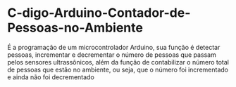 # C-digo-Arduino-Contador-de-Pessoas-no-Ambiente
É a programação de um microcontrolador Arduino, sua função é detectar pessoas, incrementar e decrementar o número de pessoas que passam pelos sensores ultrassônicos, além da função de contabilizar o número total de pessoas que estão no ambiente, ou seja, que o número foi incrementado e ainda não foi decrementado
